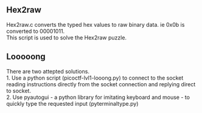 <h2>Hex2raw</h2>
Hex2raw.c converts the typed hex values to raw binary data. ie 0x0b is converted to 00001011.<br>
This script is used to solve the Hex2raw puzzle.
<h2>Looooong</h2>
There are two attepted solutions.<br>
1. Use a python script (picoctf-lvl1-looong.py) to connect to the socket reading instructions directly from the socket connection and replying direct to socket.<br>
2. Use pyautogui - a python library for imitating keyboard and mouse - to quickly type the requested input (pyterminaltype.py)
